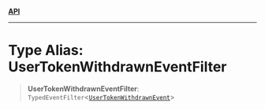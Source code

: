 [**API**](../../../README.md)

***

# Type Alias: UserTokenWithdrawnEventFilter

> **UserTokenWithdrawnEventFilter**: `TypedEventFilter`\<[`UserTokenWithdrawnEvent`](UserTokenWithdrawnEvent.md)\>
